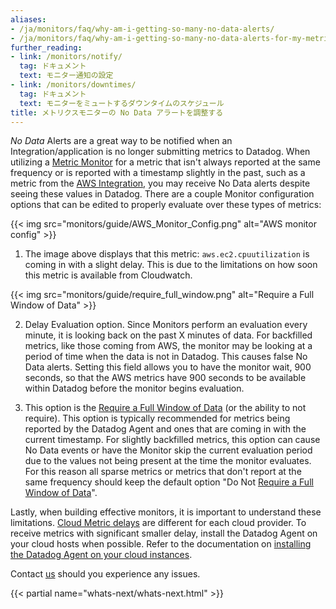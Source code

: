 ```yaml
---
aliases:
- /ja/monitors/faq/why-am-i-getting-so-many-no-data-alerts/
- /ja/monitors/faq/why-am-i-getting-so-many-no-data-alerts-for-my-metric-monitor/
further_reading:
- link: /monitors/notify/
  tag: ドキュメント
  text: モニター通知の設定
- link: /monitors/downtimes/
  tag: ドキュメント
  text: モニターをミュートするダウンタイムのスケジュール
title: メトリクスモニターの No Data アラートを調整する
---
```


*No Data* Alerts are a great way to be notified when an Integration/application is no longer submitting metrics to Datadog.
When utilizing a [Metric Monitor][1] for a metric that isn't always reported at the same frequency or is reported with a timestamp slightly in the past, such as a metric from the [AWS Integration][2], you may receive No Data alerts despite seeing these values in Datadog. There are a couple Monitor configuration options that can be edited to properly evaluate over these types of metrics:

{{< img src="monitors/guide/AWS_Monitor_Config.png" alt="AWS monitor config" >}}

1. The image above displays that this metric: `aws.ec2.cpuutilization` is coming in with a slight delay.
This is due to the limitations on how soon this metric is available from Cloudwatch.

{{< img src="monitors/guide/require_full_window.png" alt="Require a Full Window of Data" >}}

2. Delay Evaluation option.
Since Monitors perform an evaluation every minute, it is looking back on the past X minutes of data. For backfilled metrics, like those coming from AWS, the monitor may be looking at a period of time when the data is not in Datadog. This causes false No Data alerts. Setting this field allows you to have the monitor wait, 900 seconds, so that the AWS metrics have 900 seconds to be available within Datadog before the monitor begins evaluation.

3. This option is the [Require a Full Window of Data][3] (or the ability to not require).
This option is typically recommended for metrics being reported by the Datadog Agent and ones that are coming in with the current timestamp. For slightly backfilled metrics, this option can cause No Data events or have the Monitor skip the current evaluation period due to the values not being present at the time the monitor evaluates. For this reason all sparse metrics or metrics that don't report at the same frequency should keep the default option "Do Not [Require a Full Window of Data][3]".

Lastly, when building effective monitors, it is important to understand these limitations. [Cloud Metric delays][4] are different for each cloud provider. To receive metrics with significant smaller delay, install the Datadog Agent on your cloud hosts when possible. Refer to the documentation on [installing the Datadog Agent on your cloud instances][5].

Contact [us][6] should you experience any issues.

{{< partial name="whats-next/whats-next.html" >}}

[1]: /ja/monitors/types/metric/
[2]: /ja/integrations/amazon_web_services/
[3]: /ja/monitors/types/metric/?tab=threshold#advanced-alert-conditions
[4]: /ja/integrations/guide/cloud-metric-delay/
[5]: /ja/agent/faq/why-should-i-install-the-agent-on-my-cloud-instances/
[6]: /ja/help/